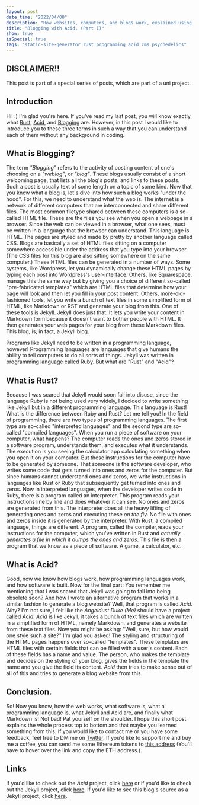 ```yaml
---
layout: post
date_time: "2022/04/08"
description: "How websites, computers, and blogs work, explained using some psychedelics. (Part I)"
title: "Blogging with Acid. (Part I)"
show: true
isSpecial: true
tags: "static-site-generator rust programming acid cms psychedelics"
---
```


## DISCLAIMER!!

This post is part of a special series of posts, which are part of a uni project.

## Introduction

Hi! :) I'm glad you're here. If you've read my last post, you will know exactly what [Rust](https://www.rust-lang.org/), [Acid](https://blckunicorn.art/acid/), and [Blogging](https://dictionary.cambridge.org/de/worterbuch/englisch/blog) are. However, in this post I would like to introduce you to these three terms in such a way that you can understand each of them without any background in coding.

## What is Blogging?

The term *"Blogging"* refers to the activity of posting content of one's choosing on a *"weblog"*, or *"blog"*. These blogs usually consist of a short welcoming page, that lists all the blog's posts, and links to these posts. Such a post is usually text of some length on a topic of some kind. Now that you know what a blog is, let's dive into how such a blog works "under the hood". For this, we need to understand what the web is. The internet is a network of different computers that are interconnected and share different files. The most common filetype shared between these computers is a so-called HTML file. These are the files you see when you open a webpage in a browser. Since the web can be viewed in a browser, what one sees, must be written in a language that the browser can understand. This language is HTML. The pages are styled and made by pretty by another language called CSS. Blogs are basically a set of HTML files sitting on a computer somewhere accessible under the address that you type into your browser. (The CSS files for this blog are also sitting somewhere on the same computer.) These HTML files can be generated in a number of ways. Some systems, like Wordpress, let you dynamically change these HTML pages by typing each post into Wordpress's user-interface. Others, like Squarespace, manage this the same way but by giving you a choice of different so-called "pre-fabricated templates" which are HTML files that determine how your page will look and then let you fill in your post content. Others, more-old-fashioned tools, let you write a bunch of text files in some simplified form of HTML, like Markdown or RST and generate your blog from this. One of these tools is Jekyll. Jekyll does just that. It lets you write your content in Markdown form because it doesn't want to bother people with HTML. It then generates your web pages for your blog from these Markdown files. This blog, is, in fact, a Jekyll blog.

Programs like Jekyll need to be written in a programming language, however! Programming languages are languages that give humans the ability to tell computers to do all sorts of things. Jekyll was written in programming language called Ruby. But what are "Rust" and "Acid"?

## What is Rust?

Because I was scared that Jekyll would soon fall into disuse, since the language Ruby is not being used very widely, I decided to write something like Jekyll but in a different programming language. This language is Rust! What is the difference between Ruby and Rust? Let me tell you! In the field of programming, there are two types of programming languages. The first type are so-called "interpreted languages" and the second type are so-called "compiled languages". When you run a piece of software on your computer, what happens? The computer reads the ones and zeros stored in a software program, understands them, and executes what it understands. The execution is you seeing the calculator app calculating something when you open it on your computer. But these instructions for the computer have to be generated by someone. That someone is the software developer, who writes some code that gets turned into ones and zeros for the computer. But since humans cannot understand ones and zeros, we write instructions in languages like Rust or Ruby that subsequently get turned into ones and zeros. Now in interpreted languages, when the developer writes code in Ruby, there is a program called an interpreter. This program reads your instructions line by line and does whatever it can see. No ones and zeros are generated from this. The interpreter does all the heavy lifting of generating ones and zeros and executing these *on the fly*. No file with ones and zeros inside it is generated by the interpreter. With Rust, a compiled language, things are different. A program, called the compiler,reads your instructions for the computer, which you've written in Rust and *actually generates a file in which it dumps the ones and zeros*. This file is then a program that we know as a piece of software. A game, a calculator, etc.

## What is Acid?

Good, now we know how blogs work, how programming languages work, and how software is built. Now for the final part: You remember me mentioning that I was scared that Jekyll was going to fall into being obsolete soon? And how I wrote an alternative program that works in a similar fashion to generate a blog website? Well, that program is called *Acid*. Why? I'm not sure, I felt like the *Angeldust Duke (Me)* should have a project called *Acid*. *Acid* is like Jekyll, it takes a bunch of text files which are written in a simplified form of HTML, namely Markdown, and generates a website from these text files. Now you might be asking: "Well, sure, but how would one style such a site?" I'm glad you asked! The styling and structuring of the HTML pages happens over so-called "templates". These templates are HTML files with certain fields that can be filled with a user's content. Each of these fields has a name and value. The person, who makes the template and decides on the styling of your blog, gives the fields in the template the name and you give the field its content. *Acid* then tries to make sense out of all of this and tries to generate a blog website from this.

## Conclusion.

So! Now you know, how the web works, what software is, what a programming language is, what Jekyll and Acid are, and finally what Markdown is! Not bad! Pat yourself on the shoulder. I hope this short post explains the whole process top to bottom and that maybe you learned something from this. If you would like to contact me or you have some feedback, feel free to DM me on [Twitter](https://twitter.com/angeldustduke). If you'd like to support me and buy me a coffee, you can send me some Ethereum tokens to [this address](0x5d7551C484bCd8769c57B4921a3FC80193b74Ce3
) (You'll have to hover over the link and copy the ETH address.).

## Links

If you'd like to check out the *Acid* project, click [here](https://github.com/iamtheblackunicorn/acid) or if you'd like to check out the Jekyll project, click [here](https://jekyllrb.com/). If you'd like to see this blog's source as a Jekyll project, click [here](https://github.com/iamtheblackunicorn/angeldustduke).
